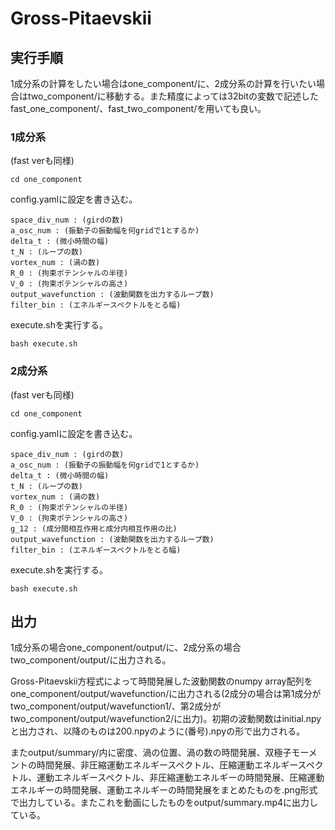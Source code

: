 # Gross-Pitaevskii
## 実行手順
1成分系の計算をしたい場合はone_component/に、2成分系の計算を行いたい場合はtwo_component/に移動する。また精度によっては32bitの変数で記述したfast_one_component/、fast_two_component/を用いても良い。
### 1成分系
(fast verも同様)
```
cd one_component
```
config.yamlに設定を書き込む。
```
space_div_num : (girdの数)
a_osc_num : (振動子の振動幅を何gridで1とするか)
delta_t : (微小時間の幅)
t_N : (ループの数)
vortex_num : (渦の数)
R_0 : (拘束ポテンシャルの半径)
V_0 : (拘束ポテンシャルの高さ)
output_wavefunction : (波動関数を出力するループ数)
filter_bin : (エネルギースペクトルをとる幅)
```
execute.shを実行する。
```
bash execute.sh
```

### 2成分系
(fast verも同様)
```
cd one_component
```
config.yamlに設定を書き込む。
```
space_div_num : (girdの数)
a_osc_num : (振動子の振動幅を何gridで1とするか)
delta_t : (微小時間の幅)
t_N : (ループの数)
vortex_num : (渦の数)
R_0 : (拘束ポテンシャルの半径)
V_0 : (拘束ポテンシャルの高さ)
g_12 : (成分間相互作用と成分内相互作用の比)
output_wavefunction : (波動関数を出力するループ数)
filter_bin : (エネルギースペクトルをとる幅)
```
execute.shを実行する。
```
bash execute.sh
```

## 出力
1成分系の場合one_component/output/に、2成分系の場合two_component/output/に出力される。

Gross-Pitaevskii方程式によって時間発展した波動関数のnumpy array配列をone_component/output/wavefunction/に出力される(2成分の場合は第1成分がtwo_component/output/wavefunction1/、第2成分がtwo_component/output/wavefunction2/に出力)。初期の波動関数はinitial.npyと出力され、以降のものは200.npyのように(番号).npyの形で出力される。

またoutput/summary/内に密度、渦の位置、渦の数の時間発展、双極子モーメントの時間発展、非圧縮運動エネルギースペクトル、圧縮運動エネルギースペクトル、運動エネルギースペクトル、非圧縮運動エネルギーの時間発展、圧縮運動エネルギーの時間発展、運動エネルギーの時間発展をまとめたものを.png形式で出力している。またこれを動画にしたものをoutput/summary.mp4に出力している。
